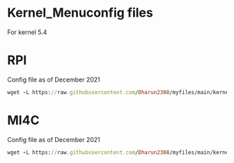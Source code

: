 # Kernel_Menuconfig files

For kernel 5.4

# RPI


Config file as of December 2021
```ruby
wget -L https://raw.githubusercontent.com/Dharun2308/myfiles/main/kernel_config_files/RPI/config-5.4
```

# MI4C


Config file as of December 2021
```ruby
wget -L https://raw.githubusercontent.com/Dharun2308/myfiles/main/kernel_config_files/MI4C/config-5.4
```
